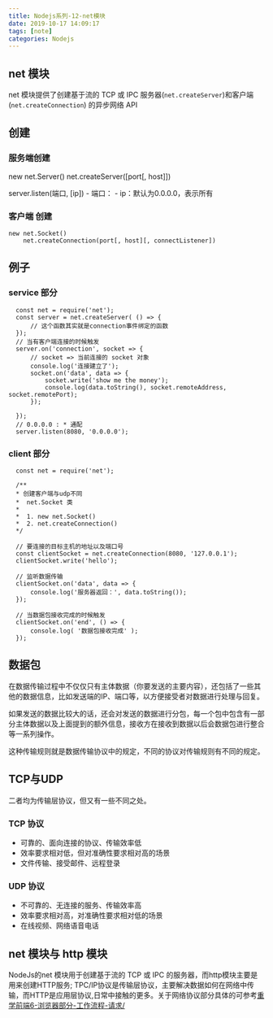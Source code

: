 ```yaml
---
title: Nodejs系列-12-net模块
date: 2019-10-17 14:09:17
tags: [note]
categories: Nodejs
---
```

## net 模块

net 模块提供了创建基于流的 TCP 或 IPC 服务器(`net.createServer`)和客户端(`net.createConnection`) 的异步网络 API
<!-- more -->

## 创建

### 服务端创建

  new net.Server()
  net.createServer([port[, host]])

  server.listen(端口, [ip])
    - 端口：
    -	ip：默认为0.0.0.0，表示所有

### 客户端 创建
    new net.Socket()
		net.createConnection(port[, host][, connectListener])

## 例子

### service 部分

      const net = require('net');
      const server = net.createServer( () => {
          // 这个函数其实就是connection事件绑定的函数
      });
      // 当有客户端连接的时候触发
      server.on('connection', socket => {
          // socket => 当前连接的 socket 对象
          console.log('连接建立了');
          socket.on('data', data => {
              socket.write('show me the money');
              console.log(data.toString(), socket.remoteAddress, socket.remotePort);
          });

      });
      // 0.0.0.0 : * 通配
      server.listen(8080, '0.0.0.0');

### client 部分

      const net = require('net');

      /**
      * 创建客户端与udp不同
      *  net.Socket 类
      * 
      *  1. new net.Socket()
      *  2. net.createConnection()
      */

      // 要连接的目标主机的地址以及端口号
      const clientSocket = net.createConnection(8080, '127.0.0.1');
      clientSocket.write('hello');

      // 监听数据传输
      clientSocket.on('data', data => {
          console.log('服务器返回：', data.toString());
      });

      // 当数据包接收完成的时候触发
      clientSocket.on('end', () => {
          console.log( '数据包接收完成' );
      });

## 数据包
在数据传输过程中不仅仅只有主体数据（你要发送的主要内容），还包括了一些其他的数据信息，比如发送端的IP、端口等，以方便接受者对数据进行处理与回复。 

如果发送的数据比较大的话，还会对发送的数据进行分包，每一个包中包含有一部分主体数据以及上面提到的额外信息，接收方在接收到数据以后会数据包进行整合等一系列操作。  

这种传输规则就是数据传输协议中的规定，不同的协议对传输规则有不同的规定。

## TCP与UDP

二者均为传输层协议，但又有一些不同之处。

### TCP 协议

  - 可靠的、面向连接的协议、传输效率低
  - 效率要求相对低，但对准确性要求相对高的场景
  - 文件传输、接受邮件、远程登录

### UDP 协议

  - 不可靠的、无连接的服务、传输效率高
  - 效率要求相对高，对准确性要求相对低的场景
  - 在线视频、网络语音电话


## net 模块与 http 模块

NodeJs的net 模块用于创建基于流的 TCP 或 IPC 的服务器，而http模块主要是用来创建HTTP服务; TPC/IP协议是传输层协议，主要解决数据如何在网络中传输，而HTTP是应用层协议,日常中接触的更多。关于网络协议部分具体的可参考[重学前端6-浏览器部分-工作流程-请求/](https://blog.mhwang.club/%E9%87%8D%E5%AD%A6%E5%89%8D%E7%AB%AF6-%E6%B5%8F%E8%A7%88%E5%99%A8%E9%83%A8%E5%88%86-%E5%B7%A5%E4%BD%9C%E6%B5%81%E7%A8%8B-%E8%AF%B7%E6%B1%82/)
